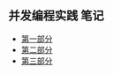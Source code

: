 ## 并发编程实践 笔记  

* [第一部分][1]
* [第二部分][2]
* [第三部分][3]

[1]:https://github.com/johnxue2013/docs/edit/master/doc/java_concurrency_in_practice.md "第一部分"
[2]:https://github.com/johnxue2013/docs/edit/master/doc/java_concurrent_in_practise_part_2.md "第二部分"
[3]:https://github.com/johnxue2013/docs/edit/master/doc/java_concurrent_in_practise_part_3.md "第三部分"
